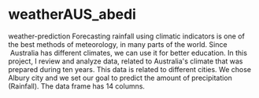 # weatherAUS_abedi
weather-prediction
Forecasting rainfall using climatic indicators is one of the best methods of meteorology, in many parts of the world. Since  Australia has different climates, we can use it for better education. In this project, I review and analyze data, related to Australia's climate that was prepared during ten years. This data is related to different cities. We chose  Albury city and we set our goal to predict the amount of precipitation (Rainfall). The data frame has 14 columns.

 
